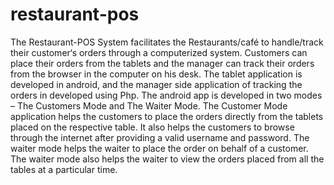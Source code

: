 # restaurant-pos
The Restaurant-POS System facilitates the Restaurants/café to handle/track their customer‘s orders through a computerized system. Customers can place their orders from the tablets and the manager can track their orders from the browser in the computer on his desk. The tablet application is developed in android, and the manager side application of tracking the orders in developed using Php. The android app is developed in two modes – The Customers Mode and The Waiter Mode. The Customer Mode application helps the customers to place the orders directly from the tablets placed on the respective table. It also helps the customers to browse through the internet after providing a valid username and password. The waiter mode helps the waiter to place the order on behalf of a customer. The waiter mode also helps the waiter to view the orders placed from all the tables at a particular time.
